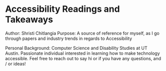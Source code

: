 # Accessibility Readings and Takeaways
Author: Shristi Chitlangia
Purpose: A source of reference for myself, as I go through papers and industry trends in regards to Accessibility

Personal Background: Computer Science and Disability Studies at UT Austin. Passionate individual interested in learning how to make technology accessible. Feel free to reach out to say hi or if you have any questions, and / or ideas!